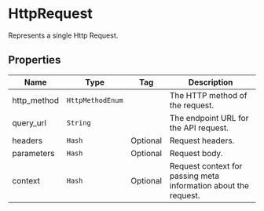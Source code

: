 
# HttpRequest

Represents a single Http Request.

## Properties

| Name | Type | Tag | Description |
|  --- | --- | --- | --- |
| http_method | `HttpMethodEnum` |  | The HTTP method of the request. |
| query_url | `String` |  | The endpoint URL for the API request. |
| headers | `Hash` | Optional | Request headers. |
| parameters | `Hash` | Optional | Request body. |
| context | `Hash` | Optional | Request context for passing meta information about the request. |

